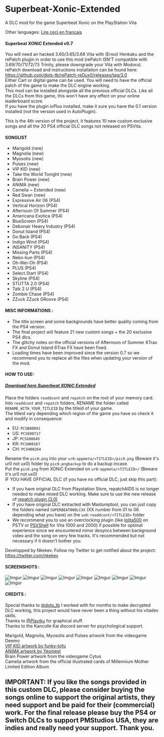 # Superbeat-Xonic-Extended
A DLC mod for the game Superbeat Xonic on the PlayStation Vita

Other languages:
[Lire ceci en français](https://github.com/Nkekev/Superbeat-Xonic-Extended/edit/master/FR-README.md)

#### Superbeat XONiC Extended v0.7

You will need an hacked 3.60/3.65/3.68 Vita with (Enso) Henkaku and the rePatch plugin in order to use this mod (rePatch ISN'T compatible with 3.69/70/71/72/73 Trinity, please downgrade your Vita with Modoru).      
rePatch download and instructions installation can be found here: https://github.com/dots-tb/rePatch-reDux0/releases/tag/3.0  
Either Cart or digital game can be used. You will need to have the official patch of the game to make the DLC engine working.  
This mod can be installed alongside all the previous official DLCs. 
Like all the DLCs from this game, this won't have any effect on your online leaderboard score.  
If you have the plugin ioPlus installed, make it sure you have the 0.1 version installed (not the version used in AutoPlugin).

This is the 4th version of the project, it features 10 new custom exclusive songs and all the 20 PS4 official DLC songs not released on PSVita.

#### SONGLIST

- Marigold (new)
- Magnolia (new)
- Myosotis (new)
- Pulses (new)
- VIP KID (new)
- Take the World Tonight (new)
- Brain Power (new)
- ANiMA (new)
- Camelia ~ Extended (new)
- Red Swan (new)
- Expressive Air 06 (PS4)
- Vertical Horizon (PS4)
- Afternoon Of Summer (PS4)
- Americana Exotica (PS4)
- BlueScreen (PS4)
- Debonair Heavy Industry (PS4)
- Donut Island (PS4)
- Go Back (PS4)
- Indigo Wind (PS4)
- iNSANiTY (PS4)
- Missing Parts (PS4)
- Neko-kun (PS4)
- Oh-Wei-Oh (PS4)
- PLUS (PS4)
- Select.Start (PS4)
- Skyline (PS4)
- STUTTA 2.0 (PS4)
- Talk 2 U (PS4)
- Zombie Chase (PS4)
- ZZuck ZZuck GRoove (PS4)  

#### MISC INFORMATIONS :  
 * The title screen and some backgrounds have better quality coming from the PS4 version.
 * The final project will feature 21 new custom songs + the 20 exclusive PS4 dlcs.  
 * The glitchy notes on the official versions of Afternoon of Summer 6Trax FX and Donut Island 6Trax FX have been fixed.  
 * Loading times have been improved since the version 0.7 so we recommend you to replace all the files when updating your version of the mod.

#### HOW TO USE:

##### [Download here Superbeat XONiC Extended]( https://github.com/Nkekev/Superbeat-Xonic-Extended/archive/v0.7.zip )

Place the folders `readdcont` and `repatch` on the root of your memory card.  
Into `readdcont` and `repatch` folders, RENAME the folder called `RENAME_WITH_YOUR_TITLEID` by the titleid of your game.  
The titleid vary depending which region of the game you have so check it and modify in consequence:
- EU: `PCSB00891`
- US: `PCSE00717`
- JP: `PCSG00645`
- KR: `PCSH00167`
- CH: `PCSH00264`

Rename the `pic0.png` into your `ur0:appmeta/<TITLEID>/pic0.png` (Beware it's ur0 not ux0) folder by `pic0.pngbackup` to do a backup incase.  
Put the `pic0.png` from XONiC Extended on `ur0:appmeta/<TITLEID>/` (Beware it's ur0 not ux0)  
IF YOU HAVE OFFICIAL DLC (if you have no official DLC, just skip this part):
* If you have original DLC from Playstation Store, repatchAIDS is no longer needed to make mixed DLC working. Make sure to use the new release of [repatch plugin (3.0)](https://github.com/dots-tb/rePatch-reDux0/releases/tag/3.0) 
* If you have original DLC extracted with Maidumptool, you can just copy the folders named `SUPERBEAT00DLCXX` (XX number from 01 to 06 depending what you have) on the `ux0:readdcont/<TITLEID>` folder  
* We recommend you to use an overclocking plugin (like [lolita500](https://github.com/teakhanirons/lolita500) on PSTV or [PSVShell](https://github.com/Electry/PSVshell) for Vita 1000 and 2000) if possible for optimal experience since we encountered minor desyncs between background video and the song on very few tracks. It's recommended but not necessary if it doesn't bother you.  
 

Developped by Nkekev. Follow my Twitter to get notified about the project: https://twitter.com/nkekev
 

#### SCREENSHOTS :

![Imgur](https://i.imgur.com/V9PfzO9.jpg)
![Imgur](https://i.imgur.com/yZ0RvwK.jpg)
![Imgur](https://i.imgur.com/sNtR8HK.jpg)
![Imgur](https://i.imgur.com/2KPAEdM.jpg)
![Imgur](https://i.imgur.com/pwLhO4v.jpg)
![Imgur](https://i.imgur.com/gCDkjgf.jpg)
![Imgur](https://i.imgur.com/pVXWDwo.jpg)
![Imgur](https://i.imgur.com/cgraVKn.jpg)
![Imgur](https://i.imgur.com/og3VKLy.jpg)


#### CREDITS :

Special thanks to [@dots_tb](https://twitter.com/dots_tb) I worked with for months to make decrypted DLC working, this project would have never been a thing without his vitadev skills.  
Thanks to [@Playiku](https://twitter.com/Playiku) for graphical stuff.  
Thanks to the Kancolle Kai discord server for psychological support.  

Marigold, Magnolia, Myosotis and Pulses artwork from the videogame Deemo  
[VIP KID artwork by funky-tofu](https://www.deviantart.com/funky-tofu/art/REOL-Sigma-673870658)  
[ANiMA artwork by Yeoniest](https://yeoniest.tumblr.com/post/120188222165/xi-anima)  
Brain Power artwork from the videogame Cytus  
Camelia artwork from the official illustrated cards of Millennium Mother Limited Edition Album  

## IMPORTANT: If you like the songs provided in this custom DLC, please consider buying the songs online to support the original artists, they need support and be paid for their (commercial) work. For the final release please buy the PS4 or Switch DLCs to support PMStudios USA, they are indies and really need your support. Thank you.
